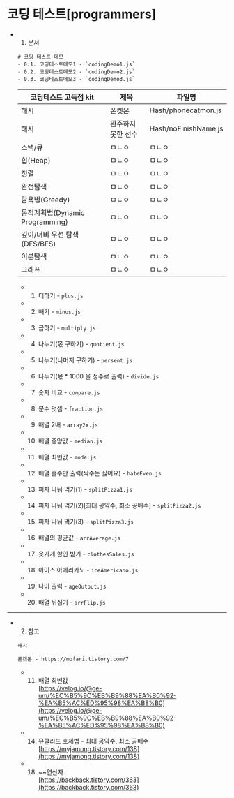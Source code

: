 <link
  rel="stylesheet"
  href="./style.css"
/>

# 코딩 테스트[programmers]

- 1. 문서
    ```
    # 코딩 테스트 데모
    - 0.1. 코딩테스트데모1 - `codingDemo1.js`
    - 0.2. 코딩테스트데모2 - `codingDemo2.js`
    - 0.3. 코딩테스트데모3 - `codingDemo3.js`
    ```
    |코딩테스트 고득점 kit|제목|파일명|
    |---|---|---|
    |해시|폰켓몬|Hash/phonecatmon.js|
    |해시|완주하지 못한 선수|Hash/noFinishName.js|
    |스택/큐|ㅁㄴㅇ|ㅁㄴㅇ|
    |힙(Heap)|ㅁㄴㅇ|ㅁㄴㅇ|
    |정렬|ㅁㄴㅇ|ㅁㄴㅇ|
    |완전탐색|ㅁㄴㅇ|ㅁㄴㅇ|
    |탐욕법(Greedy)|ㅁㄴㅇ|ㅁㄴㅇ|
    |동적계획법(Dynamic Programming)|ㅁㄴㅇ|ㅁㄴㅇ|
    |깊이/너비 우선 탐색(DFS/BFS)|ㅁㄴㅇ|ㅁㄴㅇ|
    |이분탐색|ㅁㄴㅇ|ㅁㄴㅇ|
    |그래프|ㅁㄴㅇ|ㅁㄴㅇ|

    - 1. 더하기 - `plus.js`
    - 2. 빼기 - `minus.js`
    - 3. 곱하기 - `multiply.js`
    - 4. 나누기(몫 구하기) - `quotient.js`
    - 5. 나누기(나머지 구하기) - `persent.js`
    - 6. 나누기(몫 * 1000 을 정수로 출력) - `divide.js`
    - 7. 숫자 비교 - `compare.js`
    - 8. 분수 덧셈 - `fraction.js`
    - 9. 배열 2배 - `array2x.js`
    - 10. 배열 중앙값 - `median.js`
    - 11. 배열 최빈값 - `mode.js` 
    - 12. 배열 홀수만 출력(짝수는 싫어요) - `hateEven.js`
    - 13. 피자 나눠 먹기(1) - `splitPizza1.js`
    - 14. 피자 나눠 먹기(2)[최대 공약수, 최소 공배수] - `splitPizza2.js`
    - 15. 피자 나눠 먹기(3) - `splitPizza3.js`
    - 16. 배열의 평균값 - `arrAverage.js`
    - 17. 옷가게 할인 받기 - `clothesSales.js`
    - 18. 아이스 아메리카노 - `iceAmericano.js`
    - 19. 나이 출력 - `ageOutput.js`
    - 20. 배열 뒤집기 - `arrFlip.js`

----------------------------------

- 2. 참고
    ```
    해시

    폰켓몬 - https://mofari.tistory.com/7
    ```

    - 11. 배열 최빈값<br/>
      [https://velog.io/@ge-um/%EC%B5%9C%EB%B9%88%EA%B0%92-%EA%B5%AC%ED%95%98%EA%B8%B0](https://velog.io/@ge-um/%EC%B5%9C%EB%B9%88%EA%B0%92-%EA%B5%AC%ED%95%98%EA%B8%B0)

    - 14. 유클리드 호제법 - 최대 공약수, 최소 공배수<br/>
      [https://myjamong.tistory.com/138](https://myjamong.tistory.com/138)

    - 18. ~~연산자<br/>
      [https://backback.tistory.com/363](https://backback.tistory.com/363)
    


